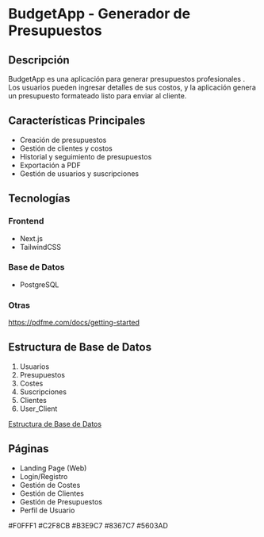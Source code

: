 # BudgetApp - Generador de Presupuestos

## Descripción

BudgetApp es una aplicación para generar presupuestos profesionales . Los usuarios pueden ingresar detalles de sus costos, y la aplicación genera un presupuesto formateado listo para enviar al cliente.

## Características Principales

- Creación de presupuestos
- Gestión de clientes y costos
- Historial y seguimiento de presupuestos
- Exportación a PDF
- Gestión de usuarios y suscripciones

## Tecnologías

### Frontend

- Next.js
- TailwindCSS



### Base de Datos

- PostgreSQL


### Otras
https://pdfme.com/docs/getting-started 
## Estructura de Base de Datos

1. Usuarios
2. Presupuestos
3. Costes
4. Suscripciones
5. Clientes
6. User_Client

[Estructura de Base de Datos](./esquema_reduit.pdf)

## Páginas

- Landing Page (Web)
- Login/Registro
- Gestión de Costes
- Gestión de Clientes
- Gestión de Presupuestos
- Perfil de Usuario

#F0FFF1 #C2F8CB #B3E9C7 #8367C7 #5603AD
